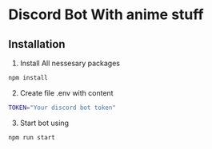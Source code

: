 # Discord Bot With anime stuff

## Installation

1. Install All nessesary packages

```bash
npm install

```

2. Create file .env with content

```bash
TOKEN="Your discord bot token"

```

3. Start bot using

```bash
npm run start

```